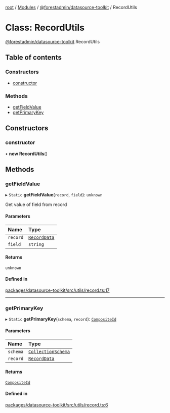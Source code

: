 [root](../README.md) / [Modules](../modules.md) / [@forestadmin/datasource-toolkit](../modules/forestadmin_datasource_toolkit.md) / RecordUtils

# Class: RecordUtils

[@forestadmin/datasource-toolkit](../modules/forestadmin_datasource_toolkit.md).RecordUtils

## Table of contents

### Constructors

- [constructor](forestadmin_datasource_toolkit.RecordUtils.md#constructor)

### Methods

- [getFieldValue](forestadmin_datasource_toolkit.RecordUtils.md#getfieldvalue)
- [getPrimaryKey](forestadmin_datasource_toolkit.RecordUtils.md#getprimarykey)

## Constructors

### constructor

• **new RecordUtils**()

## Methods

### getFieldValue

▸ `Static` **getFieldValue**(`record`, `field`): `unknown`

Get value of field from record

#### Parameters

| Name | Type |
| :------ | :------ |
| `record` | [`RecordData`](../modules/forestadmin_datasource_toolkit.md#recorddata) |
| `field` | `string` |

#### Returns

`unknown`

#### Defined in

[packages/datasource-toolkit/src/utils/record.ts:17](https://github.com/ForestAdmin/agent-nodejs/blob/0eb369e/packages/datasource-toolkit/src/utils/record.ts#L17)

___

### getPrimaryKey

▸ `Static` **getPrimaryKey**(`schema`, `record`): [`CompositeId`](../modules/forestadmin_datasource_toolkit.md#compositeid)

#### Parameters

| Name | Type |
| :------ | :------ |
| `schema` | [`CollectionSchema`](../modules/forestadmin_datasource_toolkit.md#collectionschema) |
| `record` | [`RecordData`](../modules/forestadmin_datasource_toolkit.md#recorddata) |

#### Returns

[`CompositeId`](../modules/forestadmin_datasource_toolkit.md#compositeid)

#### Defined in

[packages/datasource-toolkit/src/utils/record.ts:6](https://github.com/ForestAdmin/agent-nodejs/blob/0eb369e/packages/datasource-toolkit/src/utils/record.ts#L6)
